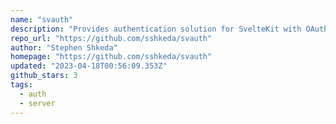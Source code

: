 ```yaml
---
name: "svauth"
description: "Provides authentication solution for SvelteKit with OAuth providers."
repo_url: "https://github.com/sshkeda/svauth"
author: "Stephen Shkeda"
homepage: "https://github.com/sshkeda/svauth"
updated: "2023-04-18T00:56:09.353Z"
github_stars: 3
tags: 
  - auth
  - server
---
```

